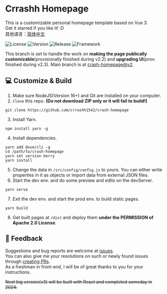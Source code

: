# Crrashh Homepage
This is a customizable personal homepage template based on Vue 3.  
Get it starred if you like it! :D  
其他语言：[简体中文](./README.zh.md)  

![License](https://img.shields.io/github/license/crrashh1542/crash-homepage)
![Version](https://img.shields.io/github/package-json/v/crrashh1542/crash-homepage)
![Release](https://img.shields.io/github/v/release/crrashh1542/crash-homepage?include_prereleases)
![Framework](https://img.shields.io/badge/framework-Vue%203-3fb984)

This branch is set to handle the work on **making the page publically customizable**(provisionally finished during v2.2) and **upgrading UI**(prov. finished during v2.3). Main branch is at [crash-homepage@v2](https://github.com/crrashh1542/crash-homepage/tree/v2). 
  
## 💻 Customize & Build
1. Make sure NodeJS(Version 16+) and Git are installed on your computer.
2. `Clone` this repo. **(Do not download ZIP only or it will fail to build!)**
```shell
git clone https://github.com/crrashh1542/crash-homepage
```
3. Install Yarn.
```shell
npm install yarn -g
```
4. Install dependencies.
```shell
yarn add @vue/cli -g
cd /path/to/crash-homepage
yarn set version berry
yarn install
```
5. Change the data in `/src/config/config.js` to yours. You can either write properties in it as objects or import data from external JSON files.
6. Start the dev env. and do some preview and edits on the devServer.
```shell
yarn serve
```
7. Exit the dev env. and start the prod env. to build static pages.
```shell
yarn build
```
8. Get built pages at `/dist` and deploy them **under the PERMISSION of Apache 2.0 License**.

## 🐛 Feedback
Suggestions and bug reports are welcome at [issues](https://github.com/crrashh1542/crash-homepage/issues).  
You can also give me your resolutions on such or newly found issues through [creating PRs](https://github.com/crrashh1542/crash-homepage/pulls).   
As a freshman in front-end, I will be of great thanks to you for your instructions.

~~Next big version(v3) will be built with React and completed someday in 2024.~~


